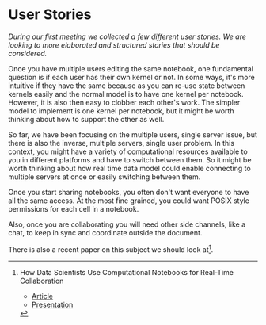 # User Stories

_During our first meeting we collected a few different user stories. We are looking to more elaborated and structured stories that should be considered._

Once you have multiple users editing the same notebook, one fundamental question is if each user has their own kernel or not. In some ways, it's more intuitive if they have the same because as you can re-use state between kernels easily and the normal model is to have one kernel per notebook. However, it is also then easy to clobber each other's work. The simpler model to implement is one kernel per notebook, but it might be worth thinking about how to support the other as well.

So far, we have been focusing on the multiple users, single server issue, but there is also the inverse, multiple servers, single user problem. In this context, you might have a variety of computational resources available to you in different platforms and have to switch between them. So it might be worth thinking about how real time data model could enable connecting to multiple servers at once or easily switching between them.

Once you start sharing notebooks, you often don't want everyone to have all the same access. At the most fine grained, you could want POSIX style permissions for each cell in a notebook.

Also, once you are collaborating you will need other side channels, like a chat, to keep in sync and coordinate outside the document.

There is also a recent paper on this subject we should look at[^f1].

[^f1]: How Data Scientists Use Computational Notebooks for Real-Time Collaboration

    - [Article](https://dl.acm.org/doi/10.1145/3359141)
    - [Presentation](https://ipitweb.files.wordpress.com/2019/06/wang_ipit-1.pdf)
